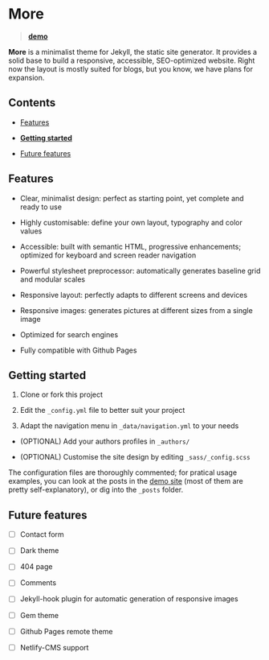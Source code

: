 # More

> [**demo**](https://wu-mng.github.io/more/)

**More** is a minimalist theme for Jekyll, the static site generator. It provides a solid base to build a responsive, accessible, SEO-optimized website. Right now the layout is mostly suited for blogs, but you know, we have plans for expansion.

## Contents

- [Features](#features)

- [**Getting started**](#getting-started)

- [Future features](#future-features)

## Features

- Clear, minimalist design: perfect as starting point, yet complete and ready to use

- Highly customisable: define your own layout, typography and color values

- Accessible: built with semantic HTML, progressive enhancements; optimized for keyboard and screen reader navigation

- Powerful stylesheet preprocessor: automatically generates baseline grid and modular scales

- Responsive layout: perfectly adapts to different screens and devices

- Responsive images: generates pictures at different sizes from a single image

- Optimized for search engines

- Fully compatible with Github Pages

## Getting started

1. Clone or fork this project

2. Edit the `_config.yml` file to better suit your project 

3. Adapt the navigation menu in `_data/navigation.yml` to your needs

- (OPTIONAL) Add your authors profiles in `_authors/`

- (OPTIONAL) Customise the site design by editing `_sass/_config.scss`
  
  

The configuration files are thoroughly commented; for pratical usage examples, you can look at the posts in the [demo site]() (most of them are pretty self-explanatory), or dig into the `_posts` folder.

## Future features 

- [ ] Contact form

- [ ] Dark theme

- [ ] 404 page

- [ ] Comments

- [ ] Jekyll-hook plugin for automatic generation of responsive images 

- [ ] Gem theme

- [ ] Github Pages remote theme

- [ ] Netlify-CMS support
